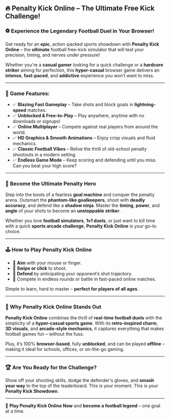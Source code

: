 ## 🔥 **Penalty Kick Online – The Ultimate Free Kick Challenge!**

### ⚽️ Experience the **Legendary** Football Duel in Your Browser!

Get ready for an **epic**, action-packed sports showdown with **Penalty Kick Online** – the **ultimate** football free-kick simulator that will test your precision, timing, and nerves under pressure!

Whether you're a **casual gamer** looking for a quick challenge or a **hardcore striker** aiming for perfection, this **hyper-casual** browser game delivers an **intense**, **fast-paced**, and **addictive** experience you won’t want to miss.

---

### 🎯 **Game Features:**

- ✅ **Blazing Fast Gameplay** – Take shots and block goals in **lightning-speed** matches.
- ✅ **Unblocked & Free-to-Play** – Play anywhere, anytime with no downloads or signups!
- ✅ **Online Multiplayer** – Compete against real players from around the world.
- ✅ **HD Graphics & Smooth Animations** – Enjoy crisp visuals and fluid mechanics.
- ✅ **Classic Football Vibes** – Relive the thrill of old-school penalty shootouts in a modern setting.
- ✅ **Endless Game Mode** – Keep scoring and defending until you miss. Can you beat your high score?

---

### 👟 **Become the Ultimate Penalty Hero**

Step into the boots of a fearless **goal machine** and conquer the penalty arena. Outsmart the **phantom-like goalkeepers**, shoot with **deadly accuracy**, and defend like a **shadow ninja**. Master the **timing**, **power**, and **angle** of your shots to become an **unstoppable striker**.

Whether you love **football simulators**, **1v1 duels**, or just want to kill time with a quick **sports arcade challenge**, **Penalty Kick Online** is your go-to choice.

---

### 🕹️ **How to Play Penalty Kick Online**

- 🎯 **Aim** with your mouse or finger.
- 🦵 **Swipe or click** to shoot.
- 🧤 **Defend** by anticipating your opponent’s shot trajectory.
- 🔁 Compete in endless rounds or battle in fast-paced online matches.

Simple to learn, hard to master – **perfect for players of all ages**.

---

### 🚀 Why Penalty Kick Online Stands Out

**Penalty Kick Online** combines the thrill of **real-time football duels** with the simplicity of a **hyper-casual sports game**. With its **retro-inspired charm**, **3D visuals**, and **arcade-style mechanics**, it captures everything that makes football games fun – without the fuss.

Plus, it’s 100% **browser-based**, fully **unblocked**, and can be played **offline** – making it ideal for schools, offices, or on-the-go gaming.

---

### 🏆 Are You Ready for the Challenge?

Show off your shooting skills, dodge the defender's gloves, and **smash your way** to the top of the leaderboard. This is your moment. This is your **Penalty Kick Showdown**.

---

🔗 **Play Penalty Kick Online Now** and **become a football legend** – one goal at a time.
